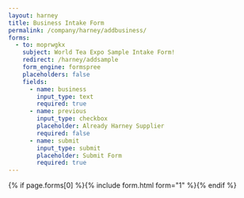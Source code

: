 ```yaml
---
layout: harney
title: Business Intake Form
permalink: /company/harney/addbusiness/
forms:
  - to: moprwgkx
    subject: World Tea Expo Sample Intake Form!
    redirect: /harney/addsample
    form_engine: formspree
    placeholders: false
    fields: 
      - name: business
        input_type: text
        required: true
      - name: previous
        input_type: checkbox
        placeholder: Already Harney Supplier
        required: false
      - name: submit
        input_type: submit
        placeholder: Submit Form
        required: true
---
```



<div id="form-wrapper">
	

  {% if page.forms[0] %}{% include form.html form="1" %}{% endif %}





